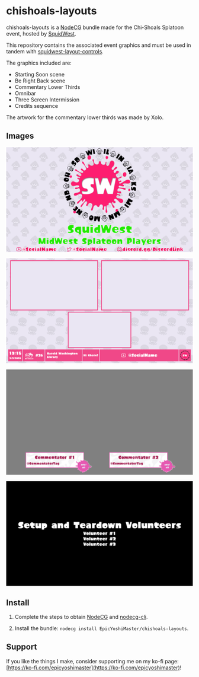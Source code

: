 # chishoals-layouts

chishoals-layouts is a [NodeCG](http://github.com/nodecg/nodecg) bundle made for the Chi-Shoals Splatoon event, hosted by [SquidWest](https://bsky.app/profile/squidwest.bsky.social).

This repository contains the associated event graphics and must be used in tandem with [squidwest-layout-controls](https://github.com/EpicYoshiMaster/squidwest-layout-controls).

The graphics included are:

- Starting Soon scene
- Be Right Back scene
- Commentary Lower Thirds
- Omnibar
- Three Screen Intermission
- Credits sequence

The artwork for the commentary lower thirds was made by Xolo.

## Images

![Chi-Shoals Starting Soon](./screenshots/StartingSoon.png)

![Chi-Shoals Three Screen Intermission](./screenshots/ThreeScreen.png)

![Chi-Shoals Commentary Lower Thirds](./screenshots/Commentary.png)

![Chi-Shoals Credits](./screenshots/Credits.png)

## Install

1. Complete the steps to obtain [NodeCG](https://www.nodecg.dev/) and [nodecg-cli](https://github.com/nodecg/nodecg-cli).

2. Install the bundle: `nodecg install EpicYoshiMaster/chishoals-layouts`.

## Support

If you like the things I make, consider supporting me on my ko-fi page: [https://ko-fi.com/epicyoshimaster](https://ko-fi.com/epicyoshimaster)!